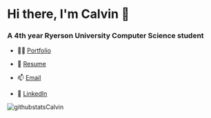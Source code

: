 <h1 align="left">Hi there, I'm Calvin 👋</h1>
<h3 align="left">A 4th year Ryerson University Computer Science student</h3>

- 👨‍💻 <a href="https://calvinyap.com/" target="blank" rel="noopener noreferrer"> Portfolio</a>

- 📝 <a href="https://calvinyap.com/assets/CalvinYapResume2020.pdf" target="blank" rel="noopener noreferrer">Resume</a>

- 📫 <a href="mailto:calvin.gh.yap@rgmail.com" class="">Email</a>

- 💼 <a href="https://www.linkedin.com/in/calvin-yap-b83275193/" target="_blank" rel="noopener noreferrer">LinkedIn</a>


<img align="left" alt="githubstatsCalvin" src="https://github-readme-stats.vercel.app/api?username=calvin-yap&show_icons=true&theme=synthwave"/>






